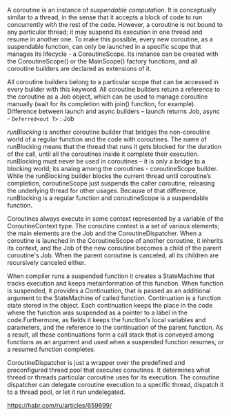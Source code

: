 A coroutine is an instance of *suspendable computation*. It is conceptually similar to a thread, in the sense that it accepts a block of code to run concurrently with the rest of the code. However, a coroutine is not bound to any particular thread; it may suspend its execution in one thread and resume in another one. To make this possible, every new coroutine, as a suspendable function, can only be launched in a specific scope that manages its lifecycle - a CoroutineScope. Its instance can be created with the CoroutineScope() or the MainScope() factory functions, and all coroutine builders are declared as extensions of it.

All coroutine builders belong to a particular scope that can be accessed in every builder with this keyword. All coroutine builders return a reference to the coroutine as a Job object, which can be used to manage coroutine manually (wait for its completion with join() function, for example). Difference between launch and async builders – launch returns Job, async – `Deferred<out T>` : Job

*runBlocking* is another coroutine builder that bridges the non-coroutine world of a regular function and the code with coroutines. The name of runBlocking means that the thread that runs it gets blocked for the duration of the call, until all the coroutines inside it complete their execution. runBlocking must never be used in coroutines – it is only a bridge to a blocking world; its analog among the coroutines - coroutineScope builder. While the runBlocking builder blocks the current thread until coroutine’s completion, coroutineScope just suspends the caller coroutine, releasing the underlying thread for other usages. Because of that difference, runBlocking is a regular function and coroutineScope is a suspendable function.

Coroutines always execute in some context represented by a variable of the CoroutineContext type. The coroutine context is a set of various elements; the main elements are the Job and the CoroutineDispatcher. When a coroutine is launched in the CoroutineScope of another coroutine, it inherits its context, and the Job of the new coroutine becomes a child of the parent coroutine's Job. When the parent coroutine is canceled, all its children are recursively canceled either.

When compiler runs a suspended function it creates a StateMachine that tracks execution and keeps metainformation of this function. When function is suspended, it provides a Continuation, that is passed as an additional argument to the StateMachine of called function. Continuation is a function state stored in the object. Each continuation keeps the place in the code where the function was suspended as a pointer to a label in the code.Furthermore, as fields it keeps the function's local variables and parameters, and the reference to the continuation of the parent function. As a result, all these continuations form a call stack that is conveyed among functions as an argument and used when a suspended function resumes, or a resumed function completes.

CoroutineDispatcher is just a wrapper over the predefined and preconfigured thread pool that executes coroutines. It determines what thread or threads particular coroutine uses for its execution. The coroutine dispatcher can delegate coroutine execution to a specific thread, dispatch it to a thread pool, or let it run undelegated.

https://habr.com/ru/articles/659699/
